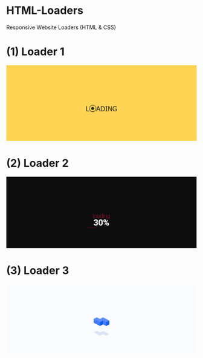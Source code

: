 # HTML-Loaders
Responsive Website Loaders (HTML &amp; CSS)
# (1) Loader 1
![Loader 1](/loader1.png)
# (2) Loader 2
![Loader 2](/loader2.png)
# (3) Loader 3
![Loader 3](/loader3.png)
